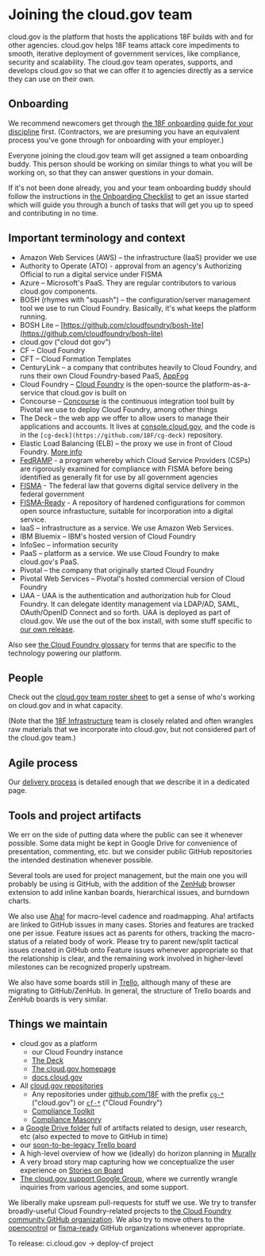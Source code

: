 # Joining the cloud.gov team

cloud.gov is the platform that hosts the applications 18F builds with and for other agencies. cloud.gov helps 18F teams attack core impediments to smooth, iterative deployment of government services, like compliance, security and scalability. The cloud.gov team operates, supports, and develops cloud.gov so that we can offer it to agencies directly as a service they can use on their own.

## Onboarding

We recommend newcomers get through [the 18F onboarding guide for your discipline](https://handbook.18f.gov/#teams) first. (Contractors, we are presuming you have an equivalent process you've gone through for onboarding with your employer.)

Everyone joining the cloud.gov team will get assigned a team onboarding buddy. This person should be working on similar things to what you will be working on, so that they can answer questions in your domain.

If it's not been done already, you and your team onboarding buddy should follow the instructions in [the Onboarding Checklist](https://github.com/18F/cg-product/blob/master/OnboardingChecklist.md) to get an issue started which will guide you through a bunch of tasks that will get you up to speed and contributing in no time.

## Important terminology and context

- Amazon Web Services (AWS) – the infrastructure (IaaS) provider we use
- Authority to Operate (ATO) - approval from an agency's Authorizing Official to run a digital service under FISMA
- Azure – Microsoft's PaaS. They are regular contributors to various cloud.gov components.
- BOSH (rhymes with "squash") – the configuration/server management tool we use to run Cloud Foundry. Basically, it's what keeps the platform running.
- BOSH Lite – [https://github.com/cloudfoundry/bosh-lite](https://github.com/cloudfoundry/bosh-lite)
- cloud.gov ("cloud dot gov")
- CF – Cloud Foundry
- CFT – Cloud Formation Templates
- CenturyLink – a company that contributes heavily to Cloud Foundry, and runs their own Cloud Foundry-based PaaS, [AppFog](https://www.ctl.io/appfog/)
- Cloud Foundry – [Cloud Foundry](https://www.cloudfoundry.org/) is the open-source the platform-as-a-service that cloud.gov is built on
- Concourse – [Concourse](https://concourse.ci) is the continuous integration tool built by Pivotal we use to deploy Cloud Foundry, among other things
- The Deck – the web app we offer to allow users to manage their applications and accounts. It lives at [console.cloud.gov](https://console.cloud.gov/), and the code is in the `[cg-deck](https://github.com/18F/cg-deck)` repository.
- Elastic Load Balancing (ELB) – the proxy we use in front of Cloud Foundry. [More info](https://aws.amazon.com/elasticloadbalancing/)
- [FedRAMP](https://www.fedramp.gov/) - a program whereby which Cloud Service Providers (CSPs) are rigorously examined for compliance with FISMA before being identified as generally fit for use by all government agencies
- [FISMA](https://en.wikipedia.org/wiki/Federal_Information_Security_Management_Act_of_2002) - The federal law that governs digital service delivery in the federal government
- [FISMA-Ready](https://github.com/fisma-ready) - A repository of hardened configurations for common open source infrastucture, suitable for incorporation into a digital service.
- IaaS – infrastructure as a service. We use Amazon Web Services.
- IBM Bluemix – IBM's hosted version of Cloud Foundry
- InfoSec – information security
- PaaS – platform as a service. We use Cloud Foundry to make cloud.gov's PaaS.
- Pivotal – the company that originally started Cloud Foundry
- Pivotal Web Services – Pivotal's hosted commercial version of Cloud Foundry
- UAA - UAA is the authentication and authorization hub for Cloud Foundry. It can  delegate identity management via LDAP/AD, SAML, OAuth/OpenID Connect and so forth. UAA is deployed as part of cloud.gov. We use the out of the box install, with some stuff specific to [our own release](https://github.com/18F/cg-cf-release/tree/master/src).

Also see [the Cloud Foundry glossary](http://docs.cloudfoundry.org/concepts/glossary.html) for  terms that are specific to the technology powering our platform. 

## People

Check out the [cloud.gov team roster sheet](https://docs.google.com/spreadsheets/d/1mW3tphZ98ExmMxLHPogSpTq8DzYr5Oh8_SHnOTvjRWM/edit#gid=0) to get a sense of who's working on cloud.gov and in what capacity.

(Note that the [18F Infrastructure](https://github.com/18F/infrastructure) team is closely related and often wrangles raw materials that we incorporate into cloud.gov, but not considered part of the cloud.gov team.)

## Agile process

Our [delivery process](https://github.com/18F/cg-product/blob/master/DeliveryProcess.md) is detailed enough that we describe it in a dedicated page.

## Tools and project artifacts

We err on the side of putting data where the public can see it whenever possible. Some data might be kept in Google Drive for convenience of presentation, commenting, etc. but we consider public GitHub repositories the intended destination whenever possible.

Several tools are used for project management, but the main one you will probably be using is GitHub, with the addition of the [ZenHub](https://zenhub.io) browser extension to add inline kanban boards, hierarchical issues, and burndown charts. 

We also use [Aha!](https://18f.aha.io) for macro-level cadence and roadmapping. Aha! artifacts are linked to GitHub issues in many cases. Stories and features are tracked one per issue. Feature issues act as parents for others, tracking the macro-status of a related body of work. Please try to parent new/split tactical issues created in GitHub onto Feature issues whenever appropriate so that the relationship is clear, and the remaining work involved in higher-level milestones can be recognized properly upstream.

We also have some boards still in [Trello](https://trello.com/), although many of these are migrating to GitHub/ZenHub. In general, the structure of Trello boards and ZenHub boards is very similar.

## Things we maintain

- cloud.gov as a platform
  - our Cloud Foundry instance
  - [The Deck](https://console.cloud.gov)
  - [The cloud.gov homepage](https://cloud.gov/)
  - [docs.cloud.gov](https://docs.cloud.gov)
- All [cloud.gov repositories](https://docs.cloud.gov/ops/repos/)
  - Any repositories under [github.com/18F](https://github.com/18F/) with the prefix [`cg-*`](https://github.com/18f?utf8=%E2%9C%93&query=cg-) ("cloud.gov") or [`cf-*`](https://github.com/18f?utf8=%E2%9C%93&query=cf-) ("Cloud Foundry")
  - [Compliance Toolkit](https://github.com/18F/compliance-toolkit/)
  - [Compliance Masonry](https://github.com/opencontrol/compliance-masonry)
- a [Google Drive folder](https://drive.google.com/a/gsa.gov/folderview?id=0Bx6EvBXVDWwheUtVckVnOE1pRzA&usp=sharing) full of artifacts related to design, user research, etc (also expected to move to GitHub in time)
- our [soon-to-be-legacy Trello board](https://trello.com/b/ChGzyepo/gov-dev)
- A high-level overview of how we (ideally) do horizon planning in [Murally](http://mur.al/bklqnALZ)
- A very broad story map capturing how we conceptualize the user experience on [Stories on Board](https://18f.storiesonboard.com/m/gov-dev)
- [The cloud.gov support Google Group](https://groups.google.com/a/gsa.gov/forum/?hl=en#!forum/cloud-gov-support), where we currently wrangle inquiries from various agencies, and some support.

We liberally make upsream pull-requests for stuff we use. We try to transfer broadly-useful Cloud Foundry-related projects to [the Cloud Foundry community GitHub organization](https://github.com/cloudfoundry-community/). We also try to move others to the [opencontrol](https://github.com/opencontrol) or [fisma-ready](https://github.com/fisma-ready) GitHub organizations whenever appropriate. 

To release: ci.cloud.gov -> deploy-cf project
